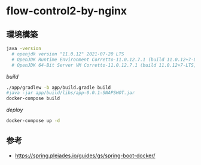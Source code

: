 # flow-control2-by-nginx

## 環境構築

```sh
java -version
  # openjdk version "11.0.12" 2021-07-20 LTS
  # OpenJDK Runtime Environment Corretto-11.0.12.7.1 (build 11.0.12+7-LTS)
  # OpenJDK 64-Bit Server VM Corretto-11.0.12.7.1 (build 11.0.12+7-LTS, mixed mode)
```

*build*

```sh
./app/gradlew -b app/build.gradle build
#java -jar app/build/libs/app-0.0.1-SNAPSHOT.jar
docker-compose build
```

*deploy*

```sh
docker-compose up -d
```

## 参考

- https://spring.pleiades.io/guides/gs/spring-boot-docker/
